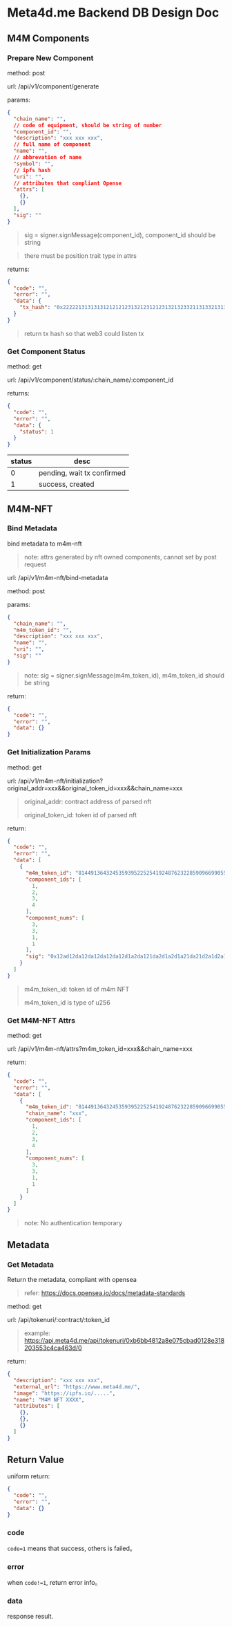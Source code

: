 # Meta4d.me Backend DB Design Doc

## M4M Components

### Prepare New Component

method: post

url: /api/v1/component/generate

params:

```json
{
  "chain_name": "",
  // code of equipment, should be string of number
  "component_id": "",
  "description": "xxx xxx xxx",
  // full name of component
  "name": "",
  // abbrevation of name
  "symbol": "",
  // ipfs hash
  "uri": "",
  // attributes that compliant Opense
  "attrs": [
    {},
    {}
  ],
  "sig": ""
}
```

> sig = signer.signMessage(component_id), component_id should be string

> there must be position trait type in attrs

returns:

```json
{
  "code": "",
  "error": "",
  "data": {
    "tx_hash": "0x2222213131313121212123132123121231321323321131332131321213"
  }
}
```

> return tx hash so that web3 could listen tx

### Get Component Status

method: get

url: /api/v1/component/status/:chain_name/:component_id

returns:

```json
{
  "code": "",
  "error": "",
  "data": {
    "status": 1
  }
}
```

| status | desc |
| --- | --- |
| 0 | pending, wait tx confirmed |
| 1 | success, created |

## M4M-NFT

### Bind Metadata

bind metadata to m4m-nft

> note: attrs generated by nft owned components, cannot set by post request

url: /api/v1/m4m-nft/bind-metadata

method: post

params:

```json
{
  "chain_name": "",
  "m4m_token_id": "",
  "description": "xxx xxx xxx",
  "name": "",
  "uri": "",
  "sig": ""
}
```

> note: sig = signer.signMessage(m4m_token_id), m4m_token_id should be string

return:

```json
{
  "code": "",
  "error": "",
  "data": {}
}
```

### Get Initialization Params

method: get

url: /api/v1/m4m-nft/initialization?original_addr=xxx&&original_token_id=xxx&&chain_name=xxx

> original_addr: contract address of parsed nft
>
> original_token_id: token id of parsed nft

return:

```json
{
  "code": "",
  "error": "",
  "data": [
    {
      "m4m_token_id": "81449136432453593952252541924876232285909669905506625386482230805063052117465",
      "component_ids": [
        1,
        2,
        3,
        4
      ],
      "component_nums": [
        3,
        3,
        1,
        1
      ],
      "sig": "0x12ad12da12da12da12da12d1a2da121da2d1a2d1a21da21d2a1d2a1d2a1d2a1d2a1d2a1d2a1d2a1d2a1d21a"
    }
  ]
}
```

> m4m_token_id: token id of m4m NFT
>
> m4m_token_id is type of u256

### Get M4M-NFT Attrs

method: get

url: /api/v1/m4m-nft/attrs?m4m_token_id=xxx&&chain_name=xxx

return:

```json
{
  "code": "",
  "error": "",
  "data": [
    {
      "m4m_token_id": "81449136432453593952252541924876232285909669905506625386482230805063052117465",
      "chain_name": "xxx",
      "component_ids": [
        1,
        2,
        3,
        4
      ],
      "component_nums": [
        3,
        3,
        1,
        1
      ]
    }
  ]
}
```

> note: No authentication temporary

## Metadata

### Get Metadata

Return the metadata, compliant with opensea

> refer: https://docs.opensea.io/docs/metadata-standards

method: get

url: /api/tokenuri/:contract/:token_id

> example: https://api.meta4d.me/api/tokenuri/0xb6bb4812a8e075cbad0128e318203553c4ca463d/0

return:

```json
{
  "description": "xxx xxx xxx",
  "external_url": "https://www.meta4d.me/",
  "image": "https://ipfs.io/.....",
  "name": "M4M NFT XXXX",
  "attributes": [
    {},
    {},
    {}
  ]
}
```

## Return Value

uniform return:

```json
{
  "code": "",
  "error": "",
  "data": {}
}
```

### code

`code=1` means that success, others is failed。

### error

when `code!=1`, return error info。

### data

response result.
